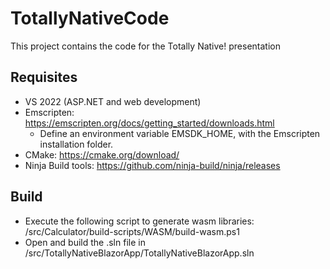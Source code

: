 # TotallyNativeCode
This project contains the code for the Totally Native! presentation

## Requisites

- VS 2022 (ASP.NET and web development)
- Emscripten: https://emscripten.org/docs/getting_started/downloads.html
  - Define an environment variable EMSDK_HOME, with the Emscripten installation folder.
- CMake: https://cmake.org/download/
- Ninja Build tools: https://github.com/ninja-build/ninja/releases

## Build
- Execute the following script to generate wasm libraries: /src/Calculator/build-scripts/WASM/build-wasm.ps1
- Open and build the .sln file in /src/TotallyNativeBlazorApp/TotallyNativeBlazorApp.sln
